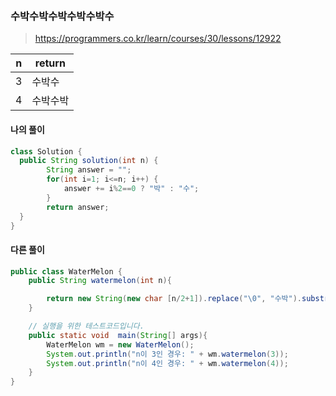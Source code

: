 ​	

### 수박수박수박수박수박수



> https://programmers.co.kr/learn/courses/30/lessons/12922



| n    | return   |
| ---- | -------- |
| 3    | 수박수   |
| 4    | 수박수박 |

#### 나의 풀이

```java
class Solution {
  public String solution(int n) {
        String answer = "";
        for(int i=1; i<=n; i++) {
            answer += i%2==0 ? "박" : "수";
        }
        return answer;
  }
}
```

#### 다른 풀이

```java
public class WaterMelon {
    public String watermelon(int n){

        return new String(new char [n/2+1]).replace("\0", "수박").substring(0,n);
    }

    // 실행을 위한 테스트코드입니다.
    public static void  main(String[] args){
        WaterMelon wm = new WaterMelon();
        System.out.println("n이 3인 경우: " + wm.watermelon(3));
        System.out.println("n이 4인 경우: " + wm.watermelon(4));
    }
}
```


